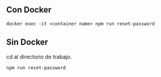 ## Con Docker

    docker exec -it <container name> npm run reset-password

## Sin Docker

cd al directorio de trabajo.

```bash
npm run reset-password
```
